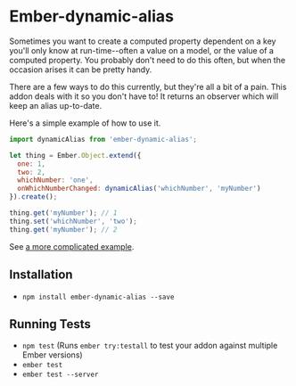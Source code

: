 # Ember-dynamic-alias

Sometimes you want to create a computed property dependent on a key
you'll only know at run-time--often a value on a model, or the value of
a computed property. You probably don't need to do this often, but when
the occasion arises it can be pretty handy.

There are a few ways to do this currently, but they're all a bit of
a pain. This addon deals with it so you don't have to! It returns an
observer which will keep an alias up-to-date.

Here's a simple example of how to use it.

```js
import dynamicAlias from 'ember-dynamic-alias';

let thing = Ember.Object.extend({
  one: 1,
  two: 2,
  whichNumber: 'one',
  onWhichNumberChanged: dynamicAlias('whichNumber', 'myNumber')
}).create();

thing.get('myNumber'); // 1
thing.set('whichNumber', 'two');
thing.get('myNumber'); // 2
```

See [a more complicated example](https://github.com/courajs/ember-dynamic-alias/tree/master/tests/dummy/app/components/x-media).

## Installation

- `npm install ember-dynamic-alias --save`

## Running Tests

- `npm test` (Runs `ember try:testall` to test your addon against multiple Ember versions)
- `ember test`
- `ember test --server`
